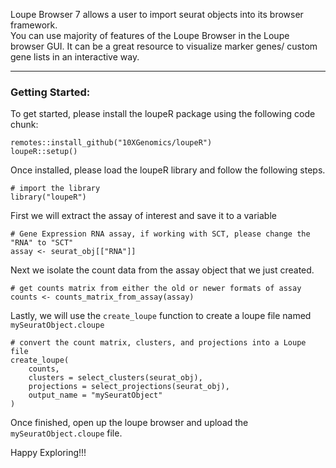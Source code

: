 
Loupe Browser 7 allows a user to import seurat objects into its browser framework. <br>
You can use majority of features of the Loupe Browser in the Loupe browser GUI. It can be a great resource to visualize marker genes/ custom gene lists in an interactive way. 

<hr>


### Getting Started: 

To get started, please install the loupeR package using the following code chunk:

```
remotes::install_github("10XGenomics/loupeR")
loupeR::setup()
```

Once installed, please load the loupeR library and follow the following steps. 

```
# import the library
library("loupeR")
```

First we will extract the assay of interest and save it to a variable

```
# Gene Expression RNA assay, if working with SCT, please change the "RNA" to "SCT"
assay <- seurat_obj[["RNA"]]
```

Next we isolate the count data from the assay object that we just created. 

```
# get counts matrix from either the old or newer formats of assay
counts <- counts_matrix_from_assay(assay)
```

Lastly, we will use the `create_loupe` function to create a loupe file named `mySeuratObject.cloupe`

```
# convert the count matrix, clusters, and projections into a Loupe file
create_loupe(
    counts,
    clusters = select_clusters(seurat_obj),
    projections = select_projections(seurat_obj),
    output_name = "mySeuratObject"
)
```

Once finished, open up the loupe browser and upload the `mySeuratObject.cloupe` file. 

Happy Exploring!!!
